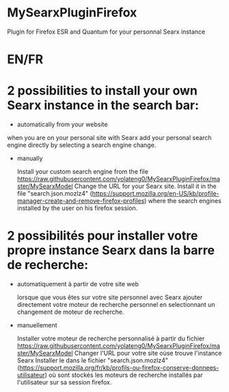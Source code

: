 # MySearxPluginFirefox
Plugin for Firefox ESR and Quantum for your personnal Searx instance

# EN/FR

# 2 possibilities to install your own Searx instance in the search bar:
- automatically from your website

when you are on your personal site with Searx
add your personal search engine directly by selecting a search engine change.

- manually

  Install your custom search engine from the file
https://raw.githubusercontent.com/yolateng0/MySearxPluginFirefox/master/MySearxModel
Change the URL for your Searx site.
Install it in the file "search.json.mozlz4" (https://support.mozilla.org/en-US/kb/profile-manager-create-and-remove-firefox-profiles) 
where the search engines installed by the user on his firefox session.

# 2 possibilités pour installer votre propre instance Searx dans la barre de recherche:
- automatiquement à partir de votre site web

  lorsque que vous êtes sur votre site personnel avec Searx
ajouter directement votre moteur de recherche personnel en selectionnant un changement de moteur de recherche.

- manuellement

  Installer votre moteur de recherche personnalisé à partir du fichier 
https://raw.githubusercontent.com/yolateng0/MySearxPluginFirefox/master/MySearxModel
Changer l'URL pour votre site oùse trouve l'instance Searx
Installer le dans le fichier "search.json.mozlz4" (https://support.mozilla.org/fr/kb/profils-ou-firefox-conserve-donnees-utilisateur) 
où sont stockés les moteurs de recherche installés par l'utilisateur sur sa session firefox.
